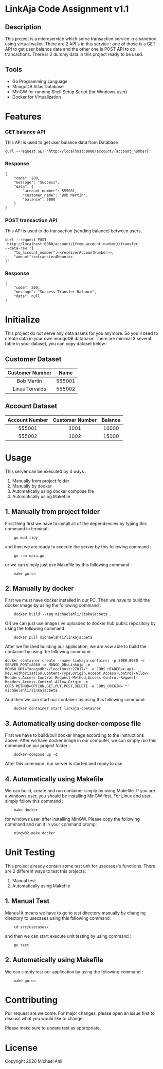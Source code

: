 # LinkAja Code Assignment v1.1


## Description
This project is a microservice which serve transaction service in a sandbox using virtual wallet. There are 2 API's in this service : one of those is a GET API to get user balance data and the other one is POST API to do transactions. There is 2 dummy data in this project ready to be used. 

## Tools
* Go Programming Language
* MongoDB Atlas Database
* MinGW for running Shell Setup Script (for Windows user)
* Docker for Virtualization

# Features
### GET balance API
This API is used to get user balance data from Database
```
curl --request GET 'http://localhost:8080/account/{account_number}'
```
### Response
```
{
    "code": 200,
    "message": "Success",
    "data": {
        "account_number": 555001,
        "customer_name": "Bob Martin",
        "balance": 5000
    }
}
```
### POST transaction API
This API is used to do transaction (sending balance) between users. 
```
curl --request POST 'http://localhost:8080/account/{from_account_number}/transfer'
--data-raw:'{
    "to_account_number":<<receiverAccountNumber>>,
    "amount":<<transferAMount>>
}'
```

### Response 
```
{
    "code": 200,
    "message": "Success Transfer Balance",
    "data": null
}
```

# Initialize
This project do not serve any data assets for you anymore. So you'll need to create data in your own mongoDB database. There are minimal 2 several table in your dataset, you can copy dataset below :
## Customer Dataset

| Customer Number | Name 
| :---: | :---: |
| Bob Martin | 555001 |
| Linus Torvalds | 555002 |

## Account Dataset

| Account Number | Customer Number | Balance |
| :---: | :---: | :---: |
| 555001 | 1001 | 10000 |
| 555002 | 1002 | 15000 |


# Usage
This server can be executed by 4 ways :
1. Manually from project folder
2. Manually by docker
3. Automatically using docker compose file 
4. Automatically using Makefile

## 1. Manually from project folder
First thing first we have to install all of the dependencies by typing this command in terminal :
```
    go mod tidy
```
and then we are ready to execute the server by this following command :
```
    go run main.go
```
or we can simply just use Makefile by this following command :
```
    make gorun
```

## 2. Manually by docker
First we must have docker installed in our PC. Then we have to build the docker image by using the following command :
```
    docker build --tag michaelahli/linkaja:beta .
```
OR we can just use image I've uploaded to docker hub public repository by using the following command : 
```
    docker pull michaelahli/linkaja:beta
```
After we finished building our application, we are now able to build the container by using the following command :
```
docker container create --name linkaja-container -p 8080:8080 -e SERVER_PORT=8080 -e MONGO_DB=LinkAja -e MONGO_URI="mongodb://localhost:27017/" -e CORS_HEADER=x-api-key,Authorization,Content-Type,Origin,Accept,Access-Control-Allow-Headers,Access-Control-Request-Method,Access-Control-Request-Headers,Access-Control-Allow-Origin -e CORS_METHOD=OPTION,GET,PUT,POST,DELETE -e CORS_ORIGIN='*' michaelahli/linkaja:beta
```
And then we can start our container by using this following command:
```
    docker container start linkaja-container
```
## 3. Automatically using docker-compose file
First we have to build/pull docker image according to the instructions above. After we have docker image in our computer, we can simply run this command on our project folder : 
```
    docker-compose up -d
```
After this command, our server is started and ready to use.
## 4. Automatically using Makefile
We can build, create and run container simply by using Makefile. If you are a windows user, you should be installing MinGW first. For Linux and user, simply follow this command :
```
    make docker
```
for windows user, after installing MinGW. Please copy the following command and run it in your command promp:
```
    mingw32-make docker
```

# Unit Testing
This project already contain some test unit for usecases's functions. There are 2 different ways to test this projects:

1. Manual test
2. Automatically using Makefile

## 1. Manual Test
Manual it means we have to go to test directory manually by changing directory to usecases using this following command:
```
    cd src/usecases/
```
and then we can start execute unit testing by using command :
```
    go test
```
## 2. Automatically using Makefile
We can simply test our application by using the following command :
```
    make gorun
```

# Contributing
Pull request are welcome. For major changes, please open an issue first to discuss what you would like to change.

Please make sure to update test as appropriate.

# License
Copyright 2020 Michael Ahli